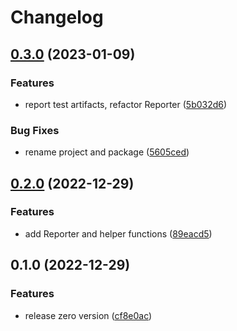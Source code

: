 # Changelog

## [0.3.0](https://github.com/playwright-watch/playwright-watch-reporter/compare/v0.2.0...v0.3.0) (2023-01-09)


### Features

* report test artifacts, refactor Reporter ([5b032d6](https://github.com/playwright-watch/playwright-watch-reporter/commit/5b032d66dcbf4b2165b3643dad6a9acf195ffed4))


### Bug Fixes

* rename project and package ([5605ced](https://github.com/playwright-watch/playwright-watch-reporter/commit/5605cedfbf2cfc281cc73021a038dc20e927a7ff))

## [0.2.0](https://github.com/playwright-watch/playwright-watch-reporter/compare/v0.1.0...v0.2.0) (2022-12-29)

### Features

- add Reporter and helper functions ([89eacd5](https://github.com/playwright-watch/playwright-watch-reporter/commit/89eacd5cf3fe36236c1413532e087abe4d8fcc0d))

## 0.1.0 (2022-12-29)

### Features

- release zero version ([cf8e0ac](https://github.com/playwright-watch/playwright-watch-reporter/commit/cf8e0acd7863f2871c92442dc9995f55427c36f5))
